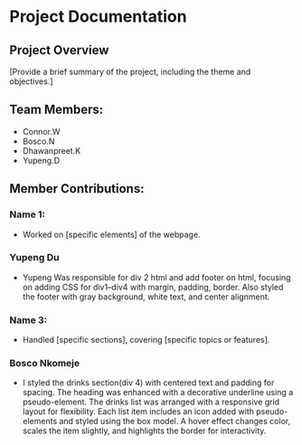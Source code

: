 # Project Documentation

## Project Overview

[Provide a brief summary of the project, including the theme and objectives.]

## Team Members:

-   Connor.W
-   Bosco.N
-   Dhawanpreet.K
-   Yupeng.D

## Member Contributions:

### Name 1:

-   Worked on [specific elements] of the webpage.

### Yupeng Du

- Yupeng Was responsible for div 2 html and add footer on html, focusing on adding CSS for div1–div4 with margin, padding, border. Also styled the footer with gray background, white text, and center alignment.

### Name 3:

-   Handled [specific sections], covering [specific topics or features].

### Bosco Nkomeje

-   I styled the drinks section(div 4) with centered text and padding for spacing.
The heading was enhanced with a decorative underline using a pseudo-element.
The drinks list was arranged with a responsive grid layout for flexibility.
Each list item includes an icon added with pseudo-elements and styled using the box model.
A hover effect changes color, scales the item slightly, and highlights the border for interactivity.